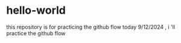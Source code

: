 # hello-world
this repository is for practicing the github flow
today 9/12/2024 , i 'll practice the github flow
